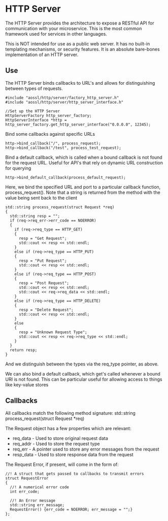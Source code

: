 # HTTP Server

The HTTP Server provides the architecture to expose a RESTful API for communication with your microservice.
This is the most common framework used for services in other languages.

This is NOT intended for use as a public web server.  It has no built-in templating mechanisms, or security features.  It is an absolute bare-bones implementation of an HTTP server.

## Use

The HTTP Server binds callbacks to URL's and allows for distinguishing between types of requests.

    #include "aossl/http/server/factory_http_server.h"
    #include "aossl/http/server/http_server_interface.h"

    //Set up the HTTP Server
    HttpServerFactory http_server_factory;
    HttpServerInterface *http = http_server_factory.get_http_server_interface("0.0.0.0", 12345);

Bind some callbacks against specific URLs

    http->bind_callback("/", process_request);
    http->bind_callback("/test", process_test_request);

Bind a default callback, which is called when a bound callback is not found for the request URL.
Useful for API's that rely on dynamic URL construction for querying

    http->bind_default_callback(process_default_request);

Here, we bind the specified URL and port to a particular callback function, process_request().
Note that a string is returned from the method with the value being sent back to the client

    std::string process_request(struct Request *req)
    {
      std::string resp = "";
      if (req->req_err->err_code == NOERROR)
      {
        if (req->req_type == HTTP_GET)
        {
          resp = "Get Request";
          std::cout << resp << std::endl;
        }
        else if (req->req_type == HTTP_PUT)
        {
          resp = "Put Request";
          std::cout << resp << std::endl;
        }
        else if (req->req_type == HTTP_POST)
        {
          resp = "Post Request";
          std::cout << resp << std::endl;
          std::cout << req->req_data << std::endl;
        }
        else if (req->req_type == HTTP_DELETE)
        {
          resp = "Delete Request";
          std::cout << resp << std::endl;
        }
        else
        {
          resp = "Unknown Request Type";
          std::cout << resp << req->req_type << std::endl;
        }
      }
      return resp;
    }

And we distinguish between the types via the req_type pointer, as above.

We can also bind a default callback, which get's called whenever a bound URI is not found.
This can be particular useful for allowing access to things like key-value stores

## Callbacks

All callbacks match the following method signature:
    std::string process_request(struct Request *req)

The Request object has a few properties which are relevant:

* req_data - Used to store original request data
* req_addr - Used to store the request type
* req_err - A pointer used to store any error messages from the request
* resp_data - Used to store response data from the request

The Request Error, if present, will come in the form of:

    //! A struct that gets passed to callbacks to transmit errors
    struct RequestError
    {
      //! A numerical error code
      int err_code;

      //! An Error message
      std::string err_message;
      RequestError() {err_code = NOERROR; err_message = "";}
    };

